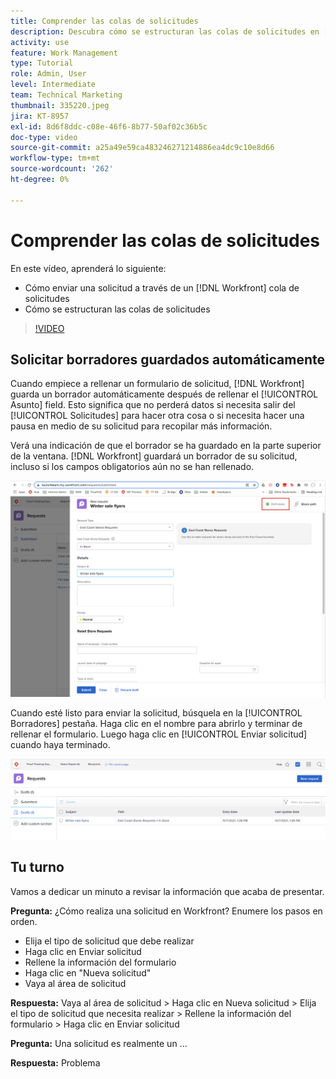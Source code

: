 ```yaml
---
title: Comprender las colas de solicitudes
description: Descubra cómo se estructuran las colas de solicitudes en [!DNL  Workfront] y cómo enviar una solicitud.
activity: use
feature: Work Management
type: Tutorial
role: Admin, User
level: Intermediate
team: Technical Marketing
thumbnail: 335220.jpeg
jira: KT-8957
exl-id: 8d6f8ddc-c08e-46f6-8b77-50af02c36b5c
doc-type: video
source-git-commit: a25a49e59ca483246271214886ea4dc9c10e8d66
workflow-type: tm+mt
source-wordcount: '262'
ht-degree: 0%

---
```


# Comprender las colas de solicitudes

En este vídeo, aprenderá lo siguiente:

* Cómo enviar una solicitud a través de un [!DNL  Workfront] cola de solicitudes
* Cómo se estructuran las colas de solicitudes

>[!VIDEO](https://video.tv.adobe.com/v/335220/?quality=12&learn=on)

## Solicitar borradores guardados automáticamente

Cuando empiece a rellenar un formulario de solicitud, [!DNL Workfront] guarda un borrador automáticamente después de rellenar el [!UICONTROL Asunto] field. Esto significa que no perderá datos si necesita salir del [!UICONTROL Solicitudes] para hacer otra cosa o si necesita hacer una pausa en medio de su solicitud para recopilar más información.

Verá una indicación de que el borrador se ha guardado en la parte superior de la ventana. [!DNL Workfront] guardará un borrador de su solicitud, incluso si los campos obligatorios aún no se han rellenado.

![imagen de un borrador al crear una solicitud](assets/queue-mgt-make-a-request-draft-1.png)

Cuando esté listo para enviar la solicitud, búsquela en la [!UICONTROL Borradores] pestaña. Haga clic en el nombre para abrirlo y terminar de rellenar el formulario. Luego haga clic en [!UICONTROL Enviar solicitud] cuando haya terminado.

![imagen de un borrador de solicitud recuperado](assets/queue-mgt-make-a-request-draft-2.png)

## Tu turno

Vamos a dedicar un minuto a revisar la información que acaba de presentar.

**Pregunta:** ¿Cómo realiza una solicitud en Workfront? Enumere los pasos en orden.

* Elija el tipo de solicitud que debe realizar
* Haga clic en Enviar solicitud
* Rellene la información del formulario
* Haga clic en &quot;Nueva solicitud&quot;
* Vaya al área de solicitud


**Respuesta:** Vaya al área de solicitud > Haga clic en Nueva solicitud > Elija el tipo de solicitud que necesita realizar > Rellene la información del formulario > Haga clic en Enviar solicitud

**Pregunta:** Una solicitud es realmente un ...

**Respuesta:** Problema

<!---
You can also access request drafts from the [!UICONTROL Select a Request Type] menu at the top of the window. Select an option from the [!UICONTROL Recent Drafts] section, or start a new request by picking a queue from the [!UICONTROL New Requests] section. Fill everything out like normal, then submit the request.

<!---
image
--->

<!---
Let's take a minute to review the information you were just presented.

How do you make a request in Workfront? List the steps in order.
Choose the request type you need to make
Click Submit request
Fill out the information on the form
Click "New Request"
Navigate to the request area

Answer: Navigate to the request area>Click New Request>Choose the request type you need to make>Fill out the information on the form>Click Submit request

A request is really an......

Answer: Issue
--->
